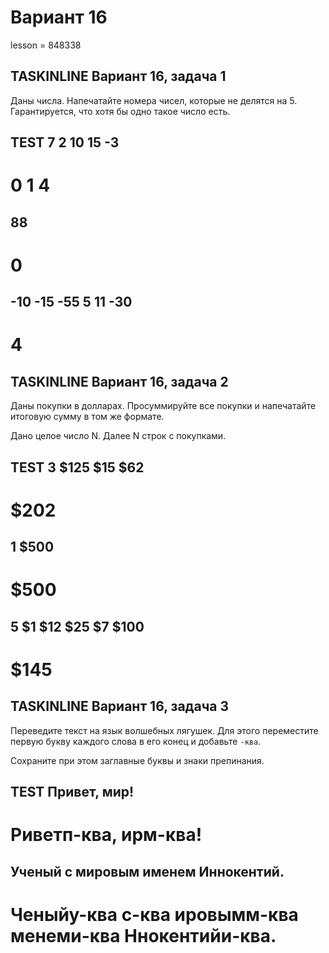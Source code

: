 # Вариант 16

lesson = 848338

## TASKINLINE Вариант 16, задача 1

Даны числа. Напечатайте номера чисел, которые не делятся на 5. Гарантируется, что хотя бы одно такое число есть.

TEST
7 2 10 15 -3
----
0 1 4
====
88
----
0
====
-10 -15 -55 5 11 -30
----
4
====

## TASKINLINE Вариант 16, задача 2

Даны покупки в долларах. Просуммируйте все покупки и напечатайте итоговую сумму в том же формате.

Дано целое число N. Далее N строк с покупками.

TEST
3
$125
$15
$62
----
$202
====
1
$500
----
$500
====
5
$1
$12
$25
$7
$100
----
$145
====

## TASKINLINE Вариант 16, задача 3

Переведите текст на язык волшебных лягушек. Для этого переместите первую букву каждого слова в его конец и добавьте `-ква`.

Сохраните при этом заглавные буквы и знаки препинания.

TEST
Привет, мир!
----
Риветп-ква, ирм-ква!
====
Ученый с мировым именем Иннокентий.
----
Ченыйу-ква с-ква ировымм-ква менеми-ква Ннокентийи-ква.
====

